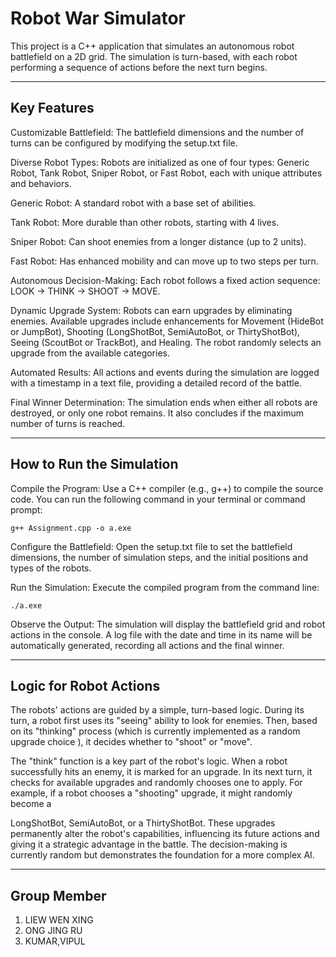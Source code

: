 # Robot War Simulator

This project is a C++ application that simulates an autonomous robot battlefield on a 2D grid. The simulation is turn-based, with each robot performing a sequence of actions before the next turn begins.

---

## Key Features

Customizable Battlefield: The battlefield dimensions and the number of turns can be configured by modifying the setup.txt file.

Diverse Robot Types: Robots are initialized as one of four types: Generic Robot, Tank Robot, Sniper Robot, or Fast Robot, each with unique attributes and behaviors.

Generic Robot: A standard robot with a base set of abilities.

Tank Robot: More durable than other robots, starting with 4 lives.

Sniper Robot: Can shoot enemies from a longer distance (up to 2 units).

Fast Robot: Has enhanced mobility and can move up to two steps per turn.

Autonomous Decision-Making: Each robot follows a fixed action sequence: LOOK → THINK → SHOOT → MOVE.

Dynamic Upgrade System: Robots can earn upgrades by eliminating enemies. Available upgrades include enhancements for Movement (HideBot or JumpBot), Shooting (LongShotBot, SemiAutoBot, or ThirtyShotBot), Seeing (ScoutBot or TrackBot), and Healing. The robot randomly selects an upgrade from the available categories.

Automated Results: All actions and events during the simulation are logged with a timestamp in a text file, providing a detailed record of the battle.

Final Winner Determination: The simulation ends when either all robots are destroyed, or only one robot remains. It also concludes if the maximum number of turns is reached.

---

## How to Run the Simulation

Compile the Program: Use a C++ compiler (e.g., g++) to compile the source code. You can run the following command in your terminal or command prompt:
~~~
g++ Assignment.cpp -o a.exe
~~~

Configure the Battlefield: Open the setup.txt file to set the battlefield dimensions, the number of simulation steps, and the initial positions and types of the robots.

Run the Simulation: Execute the compiled program from the command line:
~~~
./a.exe
~~~

Observe the Output: The simulation will display the battlefield grid and robot actions in the console. A log file with the date and time in its name will be automatically generated, recording all actions and the final winner.

---

## Logic for Robot Actions
The robots' actions are guided by a simple, turn-based logic. During its turn, a robot first uses its "seeing" ability to look for enemies. Then, based on its "thinking" process (which is currently implemented as a random upgrade choice ), it decides whether to "shoot" or "move".

The "think" function is a key part of the robot's logic. When a robot successfully hits an enemy, it is marked for an upgrade. In its next turn, it checks for available upgrades and randomly chooses one to apply. For example, if a robot chooses a "shooting" upgrade, it might randomly become a 

LongShotBot, SemiAutoBot, or a ThirtyShotBot. These upgrades permanently alter the robot's capabilities, influencing its future actions and giving it a strategic advantage in the battle. The decision-making is currently random but demonstrates the foundation for a more complex AI.

---

## Group Member
1. LIEW WEN XING
2. ONG JING RU
3. KUMAR,VIPUL

